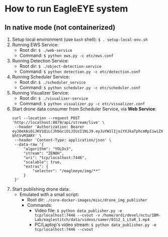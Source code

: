 # How to run EagleEYE system

## In native mode (not containerized)
1. Setup local environment (use `bash` shell):
    `$ . setup-local-env.sh`
2. Running EWS Service:
    - Root dir: `$ ./web-service`
    - Command: `$ python ews.py -c etc/ews.conf`
3. Running Detection Service:
    - Root dir: `$ ./object-detection-service`
    - Command: `$ python detection.py -c etc/detection.conf`
4. Running Scheduler Service:
    - Root dir: `$ ./scheduler_service`
    - Command: `$ python scheduler.py -c etc/scheduler.conf`
5. Running Visualizer Service:
    - Root dir: `$ ./visualizer-service`
    - Command: `$ python visualizer.py -c etc/visualizer.conf`
6. Start drone data consumer from Scheduler Service, via **Web Service**:
   ``` 
   curl --location --request POST 'http://localhost:8079/api/stream/live' \
    --header 'Authorization: Bearer eyJ0eXAiOiJKV1QiLCJhbGciOiJIUzI1NiJ9.eyJuYW1lIjoiYXJkaTphcmRpIiwiZXhwIjoxNTk1OTU4NTY5fQ.iM9MsPnielanuPOHK_P2EhC7HB0SSs8j-bhtVvM3ARY' \
    --header 'Content-Type: application/json' \
    --data-raw '{
        "algorithm": "YOLOv3",
        "stream": "ZENOH",
        "uri": "tcp/localhost:7446",
        "scalable": true,
        "extras": {
            "selector": "/eagleeye/img/**"
        }
    }'
   ```
7. Start publishing drone data:
    - Emulated with a small script:
        - Root dir: `./core-docker-images/misc/drone_img_publisher`
        - Commands:
            - Video file:
                `$ python data_publisher.py -e tcp/localhost:7446 --cvout -v /home/ardi/devel/nctu/IBM-Lab/eaglestitch/data/videos/samer/0312_1_LtoR_1.mp4`
            - PC/Laptop's video stream:
                `$ python data_publisher.py -e tcp/localhost:7446 --cvout`
